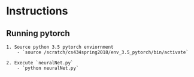 # Instructions
## Running pytorch
    1. Source python 3.5 pytorch enviornment
        - `source /scratch/cs434spring2018/env_3.5_pytorch/bin/activate`
    
    2. Execute `neuralNet.py`
        - `python neuralNet.py`